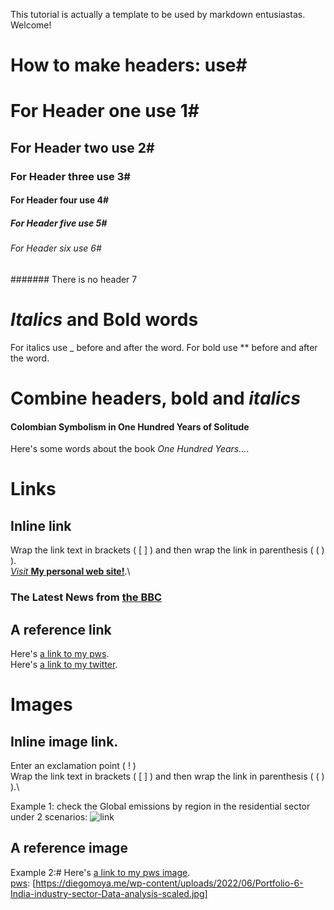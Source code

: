 This tutorial is actually a template to be used by markdown entusiastas. 
Welcome!

# How to make headers: use#

# For Header one use 1#
## For Header two use 2#
### For Header three use 3#
#### For Header four use 4#
##### For Header five use 5#
###### For Header six use 6#
####### There is no header 7

# _Italics_ and Bold words
For italics use _ before and after the word.
For bold use ** before and after the word.

# Combine headers, bold and _italics_
#### Colombian Symbolism in One Hundred Years of Solitude
Here's some words about the book _One Hundred Years..._.

# Links
## Inline link
Wrap the link text in brackets ( [ ] ) and then wrap the link in parenthesis ( ( ) ).\
[_Visit_ **My personal web site!**](https://www.diegomoya.me).\

### The Latest News from [the BBC](https://www.bbc.com/news)

## A reference link
Here's [a link to my pws][pws].\
Here's [a link to my twitter][twitter].

[pws]: https://www.diegomoya.me
[twitter]: https://twitter.com/dmoyaec

# Images
## Inline image link.
Enter an exclamation point ( ! )\
Wrap the link text in brackets ( [ ] ) and then wrap the link in parenthesis ( ( ) ).\

Example 1: check the Global emissions by region in the residential sector under 2 scenarios: ![link](https://diegomoya.me/wp-content/uploads/2022/06/Portfolio-1-Global-emissions-by-region-Residential-sector.jpeg)

## A reference image
Example 2:#
Here's [a link to my pws image][pws].\
[pws]: [https://diegomoya.me/wp-content/uploads/2022/06/Portfolio-6-India-industry-sector-Data-analysis-scaled.jpg]





